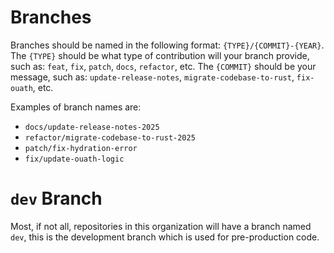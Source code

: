 # Branches
Branches should be named in the following format: `{TYPE}/{COMMIT}-{YEAR}`.
The `{TYPE}` should be what type of contribution will your branch provide, such as: `feat`, `fix`, `patch`, `docs`, `refactor`, etc.
The `{COMMIT}` should be your message, such as: `update-release-notes`, `migrate-codebase-to-rust`, `fix-ouath`, etc.

Examples of branch names are:
* `docs/update-release-notes-2025`
* `refactor/migrate-codebase-to-rust-2025`
* `patch/fix-hydration-error`
* `fix/update-ouath-logic`

# `dev` Branch
Most, if not all, repositories in this organization will have a branch named `dev`, this is the development branch which is used for pre-production code.

